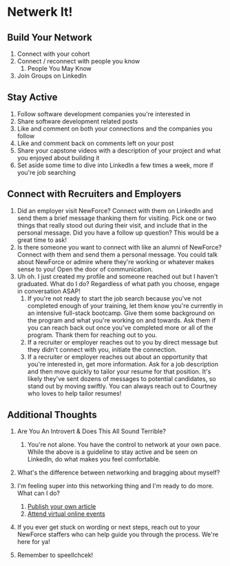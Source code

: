 # Netwerk It! 

## Build Your Network

1. Connect with your cohort
2. Connect / reconnect with people you know
   1. People You May Know
3. Join Groups on LinkedIn

## Stay Active 

1. Follow software development companies you're interested in
2. Share software development related posts
3. Like and comment on both your connections and the companies you follow
4. Like and comment back on comments left on your post 
5. Share your capstone videos with a description of your project and what you enjoyed about building it
6. Set aside some time to dive into LinkedIn a few times a week, more if you're job searching 

## Connect with Recruiters and Employers 

1. Did an employer visit NewForce? Connect with them on LinkedIn and send them a brief message thanking them for visiting. Pick one or two things that really stood out during their visit, and include that in the personal message. Did you have a follow up question? This would be a great time to ask! 
2. Is there someone you want to connect with like an alumni of NewForce? Connect with them and send them a personal message. You could talk about NewForce or admire where they're working or whatever makes sense to you! Open the door of communication. 
3. Uh oh. I just created my profile and someone reached out but I haven't graduated. What do I do? Regardless of what path you choose, engage in conversation ASAP! 
   1. If you're not ready to start the job search because you've not completed enough of your training, let them know you're currently in an intensive full-stack bootcamp. Give them some background on the program and what you're working on and towards. Ask them if you can reach back out once you've completed more or all of the program. Thank them for reaching out to you. 
   2. If a recruiter or employer reaches out to you by direct message but they didn't connect with you, initiate the connection. 
   3. If a recruiter or employer reaches out about an opportunity that you're interested in, get more information. Ask for a job description and then move quickly to tailor your resume for that position. It's likely they've sent dozens of messages to potential candidates, so stand out by moving swiftly. You can always reach out to Courtney who loves to help tailor resumes! 

## Additional Thoughts

1. Are You An Introvert & Does This All Sound Terrible? 
   1. You're not alone. You have the control to network at your own pace. While the above is a guideline to stay active and be seen on LinkedIn, do what makes you feel comfortable. 
2. What's the difference between networking and bragging about myself?
3. I'm feeling super into this networking thing and I'm ready to do more. What can I do?

   1. [Publish your own article](https://www.linkedin.com/help/linkedin/answer/47537/tips-for-writing-articles-on-linkedin?lang=en) 
   2. [Attend virtual online events](https://www.linkedin.com/help/linkedin/answer/123814/find-events-on-linkedin?lang=en) 
4. If you ever get stuck on wording or next steps, reach out to your NewForce staffers who can help guide you through the process. We're here for ya! 
5. Remember to speellchcek! 

